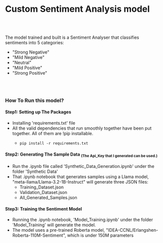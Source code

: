 <h1>Custom Sentiment Analysis model</h1>
<br></br>
<p>The model trained and built is a Sentiment Analyser 
that classifies sentiments into 5 categories:
<ul>
<li>"Strong Negative"</li>
<li>"Mild Negative"</li>
<li>"Neutral"</li>
<li>"Mild Positive"</li>
<li>"Strong Positive"</li>
</ul>
</p>
<br></br>
<h3>How To Run this model?</h3>
<h4>Step1: Setting up The Packages</h4>
<ul>
    <li>Installing 'requirements.txt' file</li>
    <li>
    All the valid dependencies that run smoothly together have been put together. All of them are !pip installable.
    </li>
    <ul>
        <li><pre><code>pip install -r requirements.txt</code></pre></li>
    </ul>
</ul>
<h4>Step2: Generating The Sample Data <sub>(The Api_Key that I generated can be used.)</sub></h4>

<ul>
	<li>Run the .ipynb file called 'Synthetic_Data_Generation.ipynb' under the folder 'Synthetic Data'</li>
	<li>That .ipynb notebook that generates samples using a Llama model, "meta-llama/Llama-3.2-1B-Instruct" will generate three JSON files:
	<ul>
		<li>Training_Dataset.json</li>
		<li>Validation_Dataset.json</li>
		<li>All_Generated_Samples.json</li>
	</ul></li>
</ul>
<h4>Step3: Training the Sentiment Model</h4>
<ul>
	<li>Running the .ipynb notebook, 'Model_Training.ipynb' under the folder 'Model_Training' will generate the model.</li>
	<li>The model uses a pre-trained Roberta model, "IDEA-CCNL/Erlangshen-Roberta-110M-Sentiment", which is under 150M parameters</li>
</ul>
